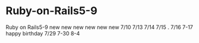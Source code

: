 # Ruby-on-Rails5-9
Ruby on Rails5-9
new
new
new
new
new
new
7/10
7/13
7/14
7/15 .
7/16
7-17
happy  birthday
7/29
7-30
8-4
